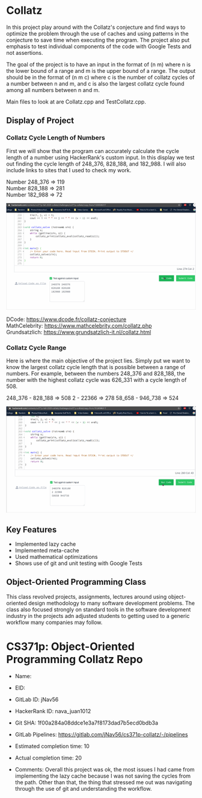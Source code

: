 # Collatz

In this project play around with the Collatz's conjecture and find ways to optimize the problem through the use of caches and using patterns in the conjecture to save time when executing the program. The project also put emphasis to test individual components of the code with Google Tests and not assertions.

The goal of the project is to have an input in the format of (n m) where n is the lower bound of a range and m is the upper bound of a range. The output should be in the format of (n m c) where c is the number of collatz cycles of a number between n and m, and c is also the largest collatz cycle found among all numbers between n and m.

Main files to look at are Collatz.cpp and TestCollatz.cpp.

## Display of Project

### Collatz Cycle Length of Numbers

First we will show that the program can accurately calculate the cycle length of a number using HackerRank's custom input. In this display we test out finding the cycle length of 248_376, 828_188, and 182_988. I will also include links to sites that I used to check my work.

Number 248_376 => 119 <br/>
Number 828_188 => 281 <br/>
Number 182_988 => 72 <br/>

![gif](collatz_single.gif)

DCode: https://www.dcode.fr/collatz-conjecture <br/>
MathCelebrity: https://www.mathcelebrity.com/collatz.php <br/>
Grundsatzlich: https://www.grundsatzlich-it.nl/collatz.html <br/>

### Collatz Cycle Range

Here is where the main objective of the project lies. Simply put we want to know the largest collatz cycle length that is possible between a range of numbers. For example, between the numbers 248_376 and 828_188, the number with the highest collatz cycle was 626_331 with a cycle length of 508.

248_376 - 828_188 => 508
2 - 22366 => 278
58_658 - 946_738 => 524

![gif](collatz_range.gif)

## Key Features
- Implemented lazy cache
- Implemented meta-cache
- Used mathematical optimizations
- Shows use of git and unit testing with Google Tests

## Object-Oriented Programming Class

This class revolved projects, assignments, lectures around using object-oriented design methodology to many software development problems. The class also focused strongly on standard tools in the software development industry in the projects adn adjusted students to getting used to a generic workflow many companies may follow.

# CS371p: Object-Oriented Programming Collatz Repo

* Name: 

* EID: 

* GitLab ID: jNav56

* HackerRank ID: nava_juan1012

* Git SHA: 1f00a284a08ddce1e3a7f8173dad7b5ecd0bdb3a

* GitLab Pipelines: https://gitlab.com/jNav56/cs371p-collatz/-/pipelines

* Estimated completion time: 10

* Actual completion time: 20

* Comments: Overall this project was ok, the most issues I had came from
implementing the lazy cache because I was not saving the cycles from the
path. Other than that, the thing that stressed me out was navigating
through the use of git and understanding the workflow.

